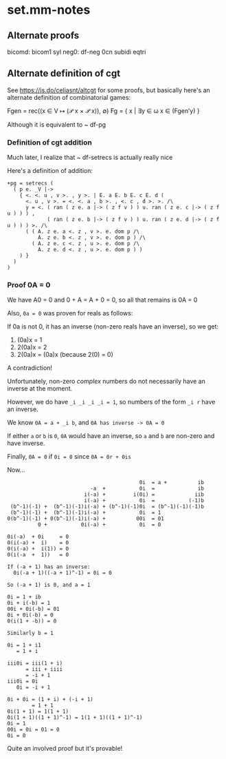 # set.mm-notes

## Alternate proofs

bicomd: bicom1 syl
neg0: df-neg 0cn subidi eqtri

## Alternate definition of cgt

See https://js.do/celiasnt/altcgt for some proofs, but basically
here's an alternate definition of combinatorial games:

Fgen = rec((x ∈ V ↦ (𝒫 x × 𝒫 x)), ∅)
Fg = { x | ∃y ∈ ω x ∈ (Fgen’y) }

Although it is equivalent to ~ df-pg

### Definition of cgt addition

Much later, I realize that ~ df-setrecs is actually really nice

Here's a definition of addition:

```
+pg = setrecs (
  ( p e. _V |->
    { <. <. u , v >. , y >. | E. a E. b E. c E. d (
      <. u , v >. = <. <. a , b >. , <. c , d >. >. /\
      y = <. ( ran ( z e. a |-> ( z f v ) ) u. ran ( z e. c |-> ( z f u ) ) ) ,
             ( ran ( z e. b |-> ( z f v ) ) u. ran ( z e. d |-> ( z f u ) ) ) >. /\
      ( ( A. z e. a <. z , v >. e. dom p /\
          A. z e. b <. z , v >. e. dom p ) /\
        ( A. z e. c <. z , u >. e. dom p /\
          A. z e. d <. z , u >. e. dom p ) )
    ) }
  )
)
```

### Proof 0A = 0

We have A0 = 0 and 0 + A = A + 0 = 0, so all that remains is 0A = 0

Also, `0a = 0` was proven for reals as follows:

If 0a is not 0, it has an inverse (non-zero reals have an inverse), so we get:

1. (0a)x = 1
2. 2(0a)x = 2
3. 2(0a)x = (0a)x (because 2(0) = 0)

A contradiction!

Unfortunately, non-zero _complex_ numbers do not necessarily have an inverse at the moment.

However, we do have `_i _i _i _i = 1`, so numbers of the form `_i r` have an inverse.

We know `0A = a + _i b`, and `0A has inverse -> 0A = 0`

If either `a` or `b` is `0`, `0A` would have an inverse, so `a` and `b` are non-zero and have inverse.

Finally, `0A = 0` if `0i = 0` since `0A = 0r + 0is`

Now...

```
                                           0i  = a +          ib
                           -a  +           0i  =              ib
                         i(-a) +         i(0i) =             iib
                         i(-a) +           0i  =           (-1)b
 (b^-1)(-1) +  (b^-1)(-1)i(-a) + (b^-1)(-1)0i  = (b^-1)(-1)(-1)b
 (b^-1)(-1) +  (b^-1)(-1)i(-a) +           0i  = 1
0(b^-1)(-1) + 0(b^-1)(-1)i(-a) +          00i  = 01
          0 +           0i(-a) +           0i  = 0

0i(-a)  + 0i     = 0
0(i(-a) +  i)    = 0
0(i(-a) +  i(1)) = 0
0(i(-a  +  1))   = 0

If (-a + 1) has an inverse:
  0i(-a + 1)((-a + 1)^-1) = 0i = 0

So (-a + 1) is 0, and a = 1
```

```
0i = 1 + ib
0i + i(-b) = 1
00i + 0i(-b) = 01
0i + 0i(-b) = 0
0(i(1 + -b)) = 0

Similarly b = 1
```

```
0i = 1 + i1
   = 1 + i

iii0i = iii(1 + i)
      = iii + iiii
      = -i + 1
iii0i = 0i
   0i = -i + 1

0i + 0i = (1 + i) + (-i + 1)
        = 1 + 1
0i(1 + 1) = 1(1 + 1)
0i(1 + 1)((1 + 1)^-1) = 1(1 + 1)((1 + 1)^-1)
0i = 1
00i = 0i = 01 = 0
0i = 0
```

Quite an involved proof but it's provable!
